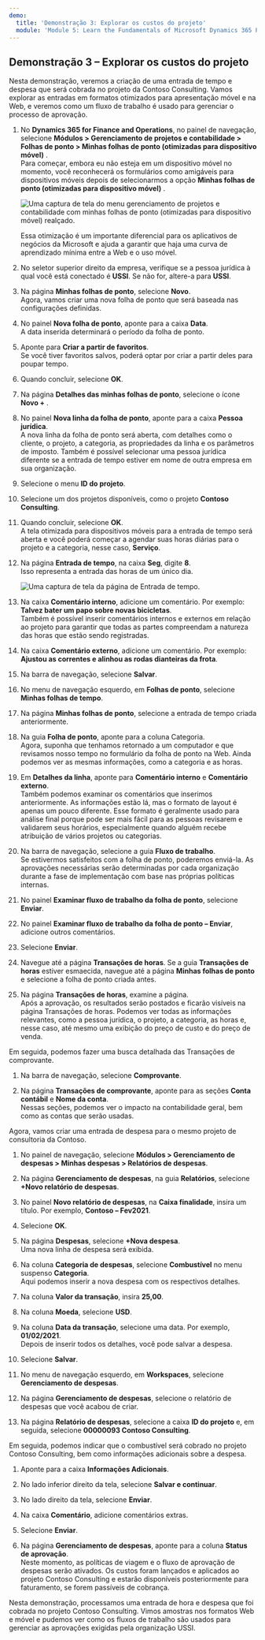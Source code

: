 ```yaml
---
demo:
  title: 'Demonstração 3: Explorar os custos do projeto'
  module: 'Module 5: Learn the Fundamentals of Microsoft Dynamics 365 Project Operations'
---
```


## <a name="demo-3---explore-project-costs"></a>Demonstração 3 – Explorar os custos do projeto

Nesta demonstração, veremos a criação de uma entrada de tempo e despesa que será cobrada no projeto da Contoso Consulting. Vamos explorar as entradas em formatos otimizados para apresentação móvel e na Web, e veremos como um fluxo de trabalho é usado para gerenciar o processo de aprovação.

1. No **Dynamics 365 for Finance and Operations**, no painel de navegação, selecione **Módulos > Gerenciamento de projetos e contabilidade > Folhas de ponto > Minhas folhas de ponto (otimizadas para dispositivo móvel)** .  
    Para começar, embora eu não esteja em um dispositivo móvel no momento, você reconhecerá os formulários como amigáveis para dispositivos móveis depois de selecionarmos a opção **Minhas folhas de ponto (otimizadas para dispositivo móvel)** .

    ![Uma captura de tela do menu gerenciamento de projetos e contabilidade com minhas folhas de ponto (otimizadas para dispositivo móvel) realçado.](./media/projops_costs_1_select_my_timesheets.png)  

    Essa otimização é um importante diferencial para os aplicativos de negócios da Microsoft e ajuda a garantir que haja uma curva de aprendizado mínima entre a Web e o uso móvel.

1. No seletor superior direito da empresa, verifique se a pessoa jurídica à qual você está conectado é **USSI**. Se não for, altere-a para **USSI**.

1. Na página **Minhas folhas de ponto**, selecione **Novo**.  
    Agora, vamos criar uma nova folha de ponto que será baseada nas configurações definidas.

1. No painel **Nova folha de ponto**, aponte para a caixa **Data**.  
    A data inserida determinará o período da folha de ponto.

1. Aponte para **Criar a partir de favoritos**.  
    Se você tiver favoritos salvos, poderá optar por criar a partir deles para poupar tempo.

1. Quando concluir, selecione **OK**.

1. Na página **Detalhes das minhas folhas de ponto**, selecione o ícone **Novo +** .

1. No painel **Nova linha da folha de ponto**, aponte para a caixa **Pessoa jurídica**.  
    A nova linha da folha de ponto será aberta, com detalhes como o cliente, o projeto, a categoria, as propriedades da linha e os parâmetros de imposto. Também é possível selecionar uma pessoa jurídica diferente se a entrada de tempo estiver em nome de outra empresa em sua organização.

1. Selecione o menu **ID do projeto**.

1. Selecione um dos projetos disponíveis, como o projeto **Contoso Consulting**.

1. Quando concluir, selecione **OK**.  
    A tela otimizada para dispositivos móveis para a entrada de tempo será aberta e você poderá começar a agendar suas horas diárias para o projeto e a categoria, nesse caso, **Serviço**.

1. Na página **Entrada de tempo**, na caixa **Seg**, digite **8**.  
    Isso representa a entrada das horas de um único dia.

    ![Uma captura de tela da página de Entrada de tempo.](./media/projops_costs_2_mon_box.png)

1. Na caixa **Comentário interno**, adicione um comentário. Por exemplo: **Talvez bater um papo sobre novas bicicletas**.  
    Também é possível inserir comentários internos e externos em relação ao projeto para garantir que todas as partes compreendam a natureza das horas que estão sendo registradas.

1. Na caixa **Comentário externo**, adicione um comentário. Por exemplo: **Ajustou as correntes e alinhou as rodas dianteiras da frota**.

1. Na barra de navegação, selecione **Salvar**.

1. No menu de navegação esquerdo, em **Folhas de ponto**, selecione **Minhas folhas de tempo**.

1. Na página **Minhas folhas de ponto**, selecione a entrada de tempo criada anteriormente.

1. Na guia **Folha de ponto**, aponte para a coluna Categoria.  
    Agora, suponha que tenhamos retornado a um computador e que revisamos nosso tempo no formulário da folha de ponto na Web. Ainda podemos ver as mesmas informações, como a categoria e as horas.

1. Em **Detalhes da linha**, aponte para **Comentário interno** e **Comentário externo**.  
    Também podemos examinar os comentários que inserimos anteriormente. As informações estão lá, mas o formato de layout é apenas um pouco diferente. Esse formato é geralmente usado para análise final porque pode ser mais fácil para as pessoas revisarem e validarem seus horários, especialmente quando alguém recebe atribuição de vários projetos ou categorias.

1. Na barra de navegação, selecione a guia **Fluxo de trabalho**.  
    Se estivermos satisfeitos com a folha de ponto, poderemos enviá-la. As aprovações necessárias serão determinadas por cada organização durante a fase de implementação com base nas próprias políticas internas.

1. No painel **Examinar fluxo de trabalho da folha de ponto**, selecione **Enviar**.

1. No painel **Examinar fluxo de trabalho da folha de ponto – Enviar**, adicione outros comentários.

1. Selecione **Enviar**.

1. Navegue até a página **Transações de horas**. Se a guia **Transações de horas** estiver esmaecida, navegue até a página **Minhas folhas de ponto** e selecione a folha de ponto criada antes.

1. Na página **Transações de horas**, examine a página.  
    Após a aprovação, os resultados serão postados e ficarão visíveis na página Transações de horas. Podemos ver todas as informações relevantes, como a pessoa jurídica, o projeto, a categoria, as horas e, nesse caso, até mesmo uma exibição do preço de custo e do preço de venda.  

Em seguida, podemos fazer uma busca detalhada das Transações de comprovante.

1. Na barra de navegação, selecione **Comprovante**.

1. Na página **Transações de comprovante**, aponte para as seções **Conta contábil** e **Nome da conta**.  
    Nessas seções, podemos ver o impacto na contabilidade geral, bem como as contas que serão usadas.  

Agora, vamos criar uma entrada de despesa para o mesmo projeto de consultoria da Contoso.

1. No painel de navegação, selecione **Módulos > Gerenciamento de despesas > Minhas despesas > Relatórios de despesas**.

1. Na página **Gerenciamento de despesas**, na guia **Relatórios**, selecione **+Novo relatório de despesas**.

1. No painel **Novo relatório de despesas**, na **Caixa finalidade**, insira um título. Por exemplo, **Contoso – Fev2021**.

1. Selecione **OK**.

1. Na página **Despesas**, selecione **+Nova despesa**.  
Uma nova linha de despesa será exibida.

1. Na coluna **Categoria de despesas**, selecione **Combustível** no menu suspenso **Categoria**.  
Aqui podemos inserir a nova despesa com os respectivos detalhes.

1. Na coluna **Valor da transação**, insira **25,00**.

1. Na coluna **Moeda**, selecione **USD**.

1. Na coluna **Data da transação**, selecione uma data. Por exemplo, **01/02/2021**.  
    Depois de inserir todos os detalhes, você pode salvar a despesa.

1. Selecione **Salvar**.

1. No menu de navegação esquerdo, em **Workspaces**, selecione **Gerenciamento de despesas**.

1. Na página **Gerenciamento de despesas**, selecione o relatório de despesas que você acabou de criar.

1. Na página **Relatório de despesas**, selecione a caixa **ID do projeto** e, em seguida, selecione **00000093 Contoso Consulting**.  

Em seguida, podemos indicar que o combustível será cobrado no projeto Contoso Consulting, bem como informações adicionais sobre a despesa.

1. Aponte para a caixa **Informações Adicionais**.

1. No lado inferior direito da tela, selecione **Salvar e continuar**.

1. No lado direito da tela, selecione **Enviar**.

1. Na caixa **Comentário**, adicione comentários extras.

1. Selecione **Enviar**.

1. Na página **Gerenciamento de despesas**, aponte para a coluna **Status de aprovação**.  
    Neste momento, as políticas de viagem e o fluxo de aprovação de despesas serão ativados. Os custos foram lançados e aplicados ao projeto Contoso Consulting e estarão disponíveis posteriormente para faturamento, se forem passíveis de cobrança.

Nesta demonstração, processamos uma entrada de hora e despesa que foi cobrada no projeto Contoso Consulting. Vimos amostras nos formatos Web e móvel e pudemos ver como os fluxos de trabalho são usados para gerenciar as aprovações exigidas pela organização USSI.
